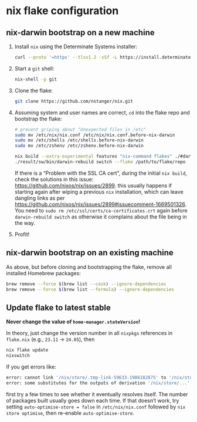 # nix flake configuration

## nix-darwin bootstrap on a new machine

1. Install `nix` using the Determinate Systems installer:

   ```sh
   curl --proto '=https' --tlsv1.2 -sSf -L https://install.determinate.systems/nix | sh -s -- install
   ```

1. Start a `git` shell:

   ```sh
   nix-shell -p git
   ```

1. Clone the flake:

   ```sh
   git clone https://github.com/nstanger/nix.git
   ```

1. Assuming system and user names are correct, `cd` into the flake repo and bootstrap the flake:

   ```sh
   # prevent griping about "Unexpected files in /etc"
   sudo mv /etc/nix/nix.conf /etc/nix/nix.conf.before-nix-darwin
   sudo mv /etc/shells /etc/shells.before-nix-darwin
   sudo mv /etc/zshenv /etc/zshenv.before-nix-darwin

   nix build --extra-experimental features "nix-command flakes" ./#darwinConfigurations.[system name].system
   ./result/sw/bin/darwin-rebuild switch --flake /path/to/flake/repo
   ```

   If there is a “Problem with the SSL CA cert”, during the initial `nix build`, check the solutions in this issue: <https://github.com/nixos/nix/issues/2899>. this usually happens if starting again after wiping a previous `nix` installation, which can leave dangling links as per <https://github.com/nixos/nix/issues/2899#issuecomment-1669501326>. You need to `sudo rm /etc/ssl/certs/ca-certificates.crt` again before `darwin-rebuild switch` as otherwise it complains about the file being in the way.

1. Profit!

## nix-darwin bootstrap on an existing machine

As above, but before cloning and bootstrapping the flake, remove all installed Homebrew packages:

```sh
brew remove --force $(brew list --cask) --ignore-dependencies
brew remove --force $(brew list --formula) --ignore-dependencies
```

## Update flake to latest stable

**Never change the value of `home-manager.stateVersion`!**

In theory, just change the version number in all `nixpkgs` references in `flake.nix` (e.g., `23.11` → `24.05`), then

```sh
nix flake update
nixswitch
```

If you get errors like:

```sh
error: cannot link '/nix/store/.tmp-link-59633-1986182875' to '/nix/store/.links/068x3y3a6lhjiixbmxx1wrg3lbxhq37blnlxp03038qvhdg0kcvc': File exists
error: some substitutes for the outputs of derivation '/nix/store/...' failed (usually happens due to networking issues); try '--fallback' to build derivation from source
```
first try a few times to see whether it eventually resolves itself. The number of packages built usually goes down each time. If that doesn’t work, try setting `auto-optimise-store = false` in `/etc/nix/nix.conf` followed by `nix store optimise`, then re-enable `auto-optimise-store`.
